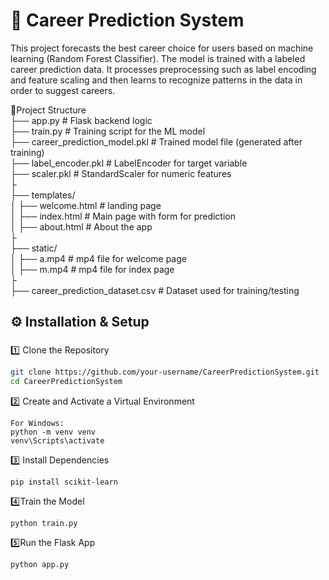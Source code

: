 # 🧠 Career Prediction System

This project forecasts the best career choice for users based on machine learning (Random Forest Classifier). The model is trained with a labeled career prediction data. It processes preprocessing such as label encoding and feature scaling and then learns to recognize patterns in the data in order to suggest careers.



📂Project Structure<br>
 ├── app.py                         # Flask backend logic<br>
 ├── train.py                       # Training script for the ML model<br>
 ├── career_prediction_model.pkl    # Trained model file (generated after training)<br>
 ├── label_encoder.pkl              # LabelEncoder for target variable<br>
 ├── scaler.pkl                     # StandardScaler for numeric features<br>
 ├<br>
 ├── templates/<br>
 │   ├── welcome.html               # landing page<br>
 │   ├── index.html                 # Main page with form for prediction<br>
 │   ├── about.html                 # About the app<br>
 ├<br>
 ├── static/<br>
 │   ├── a.mp4                      # mp4 file for welcome page<br>
 │   ├── m.mp4                      # mp4 file for index page<br>
 ├<br>
 ├── career_prediction_dataset.csv  # Dataset used for training/testing<br>


 
## ⚙️ Installation & Setup

### 
1️⃣ Clone the Repository
```sh
git clone https://github.com/your-username/CareerPredictionSystem.git
cd CareerPredictionSystem
```

2️⃣ Create and Activate a Virtual Environment
```
For Windows:
python -m venv venv
venv\Scripts\activate
```

3️⃣ Install Dependencies
```
pip install scikit-learn
```

4️⃣Train the Model
```
python train.py
```

5️⃣Run the Flask App
```
python app.py
```
